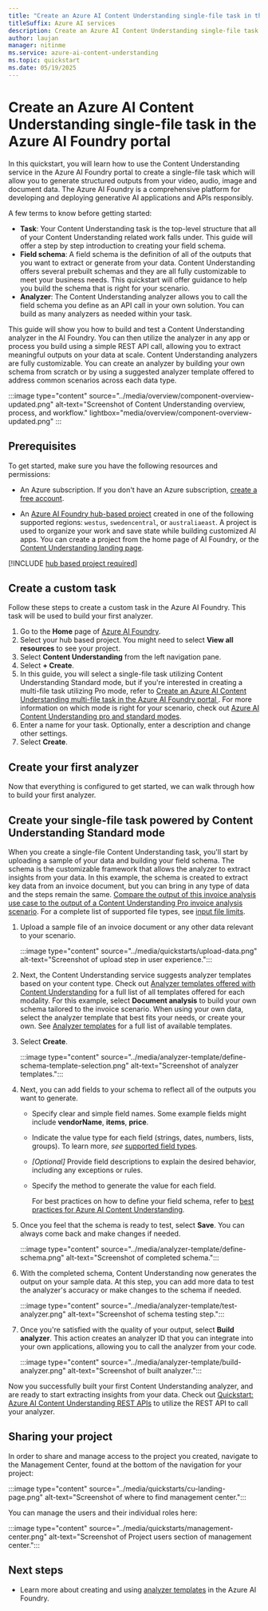 ```yaml
---
title: "Create an Azure AI Content Understanding single-file task in the Azure AI Foundry portal"
titleSuffix: Azure AI services
description: Create an Azure AI Content Understanding single-file task in the Azure AI Foundry portal
author: laujan
manager: nitinme
ms.service: azure-ai-content-understanding
ms.topic: quickstart
ms.date: 05/19/2025
---
```


# Create an Azure AI Content Understanding single-file task in the Azure AI Foundry portal

In this quickstart, you will learn how to use the Content Understanding service in the Azure AI Foundry portal to create a single-file task which will allow you to generate structured outputs from your video, audio, image and document data. The Azure AI Foundry is a comprehensive platform for developing and deploying generative AI applications and APIs responsibly. 

A few terms to know before getting started:
* **Task**: Your Content Understanding task is the top-level structure that all of your Content Understanding related work falls under. This guide will offer a step by step introduction to creating your field schema.
* **Field schema**: A field schema is the definition of all of the outputs that you want to extract or generate from your data. Content Understanding offers several prebuilt schemas and they are all fully customizable to meet your business needs. This quickstart will offer guidance to help you build the schema that is right for your scenario.
* **Analyzer**: The Content Understanding analyzer allows you to call the field schema you define as an API call in your own solution. You can build as many analyzers as needed within your task.

This guide will show you how to build and test a Content Understanding analyzer in the AI Foundry. You can then utilize the analyzer in any app or process you build using a simple REST API call, allowing you to extract meaningful outputs on your data at scale. Content Understanding analyzers are fully customizable. You can create an analyzer by building your own schema from scratch or by using a suggested analyzer template offered to address common scenarios across each data type.

:::image type="content" source="../media/overview/component-overview-updated.png" alt-text="Screenshot of Content Understanding overview, process, and workflow." lightbox="media/overview/component-overview-updated.png" :::

## Prerequisites

To get started, make sure you have the following resources and permissions:

* An Azure subscription. If you don't have an Azure subscription, [create a free account](https://azure.microsoft.com/free/).

* An [Azure AI Foundry hub-based project](../../../ai-foundry/how-to/create-projects.md) created in one of the following supported regions: `westus`, `swedencentral`, or `australiaeast`. A project is used to organize your work and save state while building customized AI apps. You can create a project from the home page of AI Foundry, or the [Content Understanding landing page](aka.ms/cu-landing).

[!INCLUDE [hub based project required](../../../ai-foundry/includes/uses-hub-only.md)]

## Create a custom task

Follow these steps to create a custom task in the Azure AI Foundry. This task will be used to build your first analyzer.

1. Go to the **Home** page of [Azure AI Foundry](https://ai.azure.com).
1. Select your hub based project. You might need to select **View all resources** to see your project.
1. Select **Content Understanding** from the left navigation pane.
1. Select **+ Create**.
2. In this guide, you will select a single-file task utilizing Content Understanding Standard mode, but if you're interested in creating a multi-file task utilizing Pro mode, refer to [Create an Azure AI Content Understanding multi-file task in the Azure AI Foundry portal
](./use-ai-foundry-pro-mode.md). For more information on which mode is right for your scenario, check out [Azure AI Content Understanding pro and standard modes](../concepts/standard-pro-modes.md).
1. Enter a name for your task. Optionally, enter a description and change other settings.
1. Select **Create**.

## Create your first analyzer

Now that everything is configured to get started, we can walk through how to build your first analyzer. 

## Create your single-file task powered by Content Understanding Standard mode

When you create a single-file Content Understanding task, you'll start by uploading a sample of your data and building your field schema. The schema is the customizable framework that allows the analyzer to extract insights from your data. In this example, the schema is created to extract key data from an invoice document, but you can bring in any type of data and the steps remain the same. [Compare the output of this invoice analysis use case to the output of a Content Understanding Pro invoice analysis scenario](). For a complete list of supported file types, see [input file limits](../service-limits.md#input-file-limits).

1. Upload a sample file of an invoice document or any other data relevant to your scenario.

   :::image type="content" source="../media/quickstarts/upload-data.png" alt-text="Screenshot of upload step in user experience.":::

1. Next, the Content Understanding service suggests analyzer templates based on your content type. Check out [Analyzer templates offered with Content Understanding](../concepts/analyzer-templates.md) for a full list of all templates offered for each modality. For this example, select **Document analysis** to build your own schema tailored to the invoice scenario. When using your own data, select the analyzer template that best fits your needs, or create your own. See [Analyzer templates](../concepts/analyzer-templates.md) for a full list of available templates.

1. Select **Create**.

   :::image type="content" source="../media/analyzer-template/define-schema-template-selection.png" alt-text="Screenshot of analyzer templates.":::

1. Next, you can add fields to your schema to reflect all of the outputs you want to generate. 

    * Specify clear and simple field names. Some example fields might include **vendorName**, **items**, **price**.

    * Indicate the value type for each field (strings, dates, numbers, lists, groups). To learn more, *see* [supported field types](../service-limits.md#field-schema-limits).

    * *[Optional]* Provide field descriptions to explain the desired behavior, including any exceptions or rules.

    * Specify the method to generate the value for each field.
  
      For best practices on how to define your field schema, refer to [best practices for Azure AI Content Understanding](./best-practices.md).

1. Once you feel that the schema is ready to test, select **Save**. You can always come back and make changes if needed.

   :::image type="content" source="../media/analyzer-template/define-schema.png" alt-text="Screenshot of completed schema.":::

1. With the completed schema, Content Understanding now generates the output on your sample data. At this step, you can add more data to test the analyzer's accuracy or make changes to the schema if needed.

   :::image type="content" source="../media/analyzer-template/test-analyzer.png" alt-text="Screenshot of schema testing step.":::

1. Once you're satisfied with the quality of your output, select **Build analyzer**. This action creates an analyzer ID that you can integrate into your own applications, allowing you to call the analyzer from your code.

   :::image type="content" source="../media/analyzer-template/build-analyzer.png" alt-text="Screenshot of built analyzer.":::

Now you successfully built your first Content Understanding analyzer, and are ready to start extracting insights from your data. Check out [Quickstart: Azure AI Content Understanding REST APIs](./use-rest-api.md) to utilize the REST API to call your analyzer.

## Sharing your project

In order to share and manage access to the project you created, navigate to the Management Center, found at the bottom of the navigation for your project:

  :::image type="content" source="../media/quickstarts/cu-landing-page.png" alt-text="Screenshot of where to find management center.":::

You can manage the users and their individual roles here:

   :::image type="content" source="../media/quickstarts/management-center.png" alt-text="Screenshot of Project users section of management center.":::

## Next steps

 * Learn more about creating and using [analyzer templates](../concepts/analyzer-templates.md) in the Azure AI Foundry.
